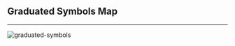 ## Graduated Symbols Map

----

![graduated-symbols](http://storm-is-brewing.com/img/bootcamp/graduated-symbols-map.jpg)

